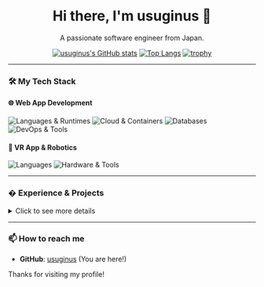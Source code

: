 <div align="center">
  <h1 align="center">Hi there, I'm usuginus 👋</h1>
  <p align="center">
    A passionate software engineer from Japan.
  </p>
</div>

<div align="center">

[![usuginus's GitHub stats](https://github-readme-stats.vercel.app/api?username=usuginus&show_icons=true&theme=vue-dark)](https://github.com/anuraghazra/github-readme-stats)
[![Top Langs](https://github-readme-stats.vercel.app/api/top-langs/?username=usuginus&layout=compact&theme=vue-dark)](https://github.com/anuraghazra/github-readme-stats)
[![trophy](https://github-profile-trophy.vercel.app/?username=usuginus&theme=discord)](https://github.com/ryo-ma/github-profile-trophy)

</div>

---

### 🛠️ My Tech Stack

#### 🌐 Web App Development

<p>
  <img src="https://skillicons.dev/icons?i=go,ts,js,nodejs,deno,bun,vue,react" alt="Languages & Runtimes" />
  <img src="https://skillicons.dev/icons?i=gcp,kubernetes,docker" alt="Cloud & Containers" />
  <img src="https://skillicons.dev/icons?i=mysql,redis,firebase" alt="Databases" />
  <img src="https://skillicons.dev/icons?i=grafana,prometheus,terraform,githubactions,jenkins" alt="DevOps & Tools" />
</p>

#### 🤖 VR App & Robotics

<p>
  <img src="https://skillicons.dev/icons?i=cpp,cs,unity,r" alt="Languages" />
  <img src="https://skillicons.dev/icons?i=solidworks,ros,arduino,raspberrypi" alt="Hardware & Tools" />
</p>

---

### � Experience & Projects

<details>
<summary>Click to see more details</summary>

<details>
<summary>
  <h2>🌐 Web App Development</h2>
</summary>

### for Software Development

#### 🏆 Awards & Certifications

- **GREE - New Grad of the Year 2020**
- **Google Cloud Certified - Professional Cloud Developer**

#### 🔗 Related Links & Projects

- [GREE -New Grad of the year- 2020 受賞](https://hd.gree.net/jp/ja/6degrees/2021/08/01.html)
- [アプリ起動時間高速化 ~推測するな、計測せよ~ (GREE TechConference 2021)](https://techcon.gree.jp/2021/session/Session-11)
- [Observability 強化と Performance Tuning を行うチームの立ち上げ](https://note.com/reality_eng/n/n304df572550e)
- [Protocol Buffers の検証と本番アプリへの導入](https://note.com/reality_eng/n/n2223d56db125)
- [アプリ内配信サーバのマルチリージョン化](https://note.com/reality_eng/n/nc2f16c9fbad3)
- [コーディングエージェントの導入](https://note.com/reality_eng/n/n4ad2f2f35127)

#### 💻 Technologies

- **Languages/Runtimes**: Go, TypeScript, JavaScript, Node.js, Deno, Bun
- **Frontend**: Vue.js, React
- **Cloud (GCP)**: GKE, BigQuery, Cloud Storage, Cloud Spanner, Memorystore, Pub/Sub, etc.
- **Containers**: Docker, Kubernetes
- **Databases**: MySQL, Cloud Spanner, Redis, Memcached, Valkey, Firestore
- **Observability**: Grafana, Prometheus, Cloud Monitoring/Logging/Trace
- **Data Engineering**: BigQuery, SQL, Dataform, Looker Studio
- **Dev Tools**: Protocol Buffers, GitHub Actions, Jenkins, Terraform

</details>

<details>
<summary>
  <h2>🤖 VR App & Robotics</h2>
</summary>

### for Research & Development

#### 🏆 Awards & Certifications

- **一般社団法人茗渓会賞**
- **電気学会技術委員会奨励賞**
- **Certified Virtual Reality Specialist (Application)**
- **Certified Virtual Reality Specialist (Theory)**

#### 🔗 Related Links & Projects

- [電気学会平成 30 年電子・情報・システム部門 技術委員会奨励賞](https://saga-lab.org/concrete/index.php/news/2019-03-04)
- [IVRC2019 総合優勝](https://ivrc.net/2019/release2/)

#### 🛠️ Technologies

- **Languages**: C++, C# (Unity), R, Fortran
- **Dev Tools**: SOLIDWORKS, ROS, Google Apps Script
- **Hardware/Robotics**: M5Stack, Arduino, Raspberry Pi, Circuit Design, Mechatronics
- **Simulation/Control**: PID Control, Kinematics, Elastic Body Simulation

</details>

</details>

---

### 📫 How to reach me

- **GitHub**: [usuginus](https://github.com/usuginus) (You are here!)

Thanks for visiting my profile!
